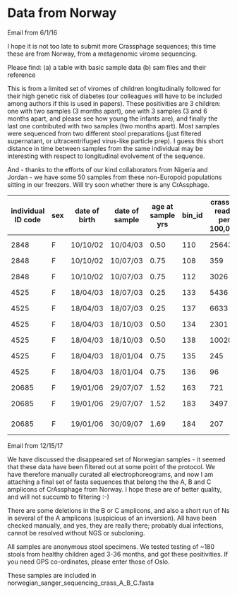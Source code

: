 # Data from Norway

Email from 6/1/16

I hope it is not too late to submit more Crassphage sequences; this time these are from Norway, from a metagenomic virome sequencing.

Please find:
 (a) a table with basic sample data
 (b) sam files and their reference

This is from a limited set of viromes of children longitudinally followed for their high genetic risk of diabetes (our colleagues will have to be included among authors if this is used in papers). These positivities are 3 children: one with two samples (3 months apart), one with 3 samples (3 and 6 months apart, and please see how young the infants are), and finally the last one contributed with two samples (two months apart). Most samples were sequenced from two different stool preparations (just filtered supernatant, or ultracentrifuged virus-like particle prep). I guess this short distance in time between samples from the same individual may be interesting with respect to longitudinal evolvement of the sequence.

And - thanks to the efforts of our kind collaborators from Nigeria and Jordan - we have some 50 samples from these non-Europoid populations sitting in our freezers. Will try soon whether there is any CrAssphage.


individual ID code | sex | date of birth | date of sample | age at sample yrs | bin_id | crassph reads per 100,000 | sample | sample_processing
--- | --- | --- | --- | --- | --- | --- | --- | ---
2848 | F | 10/10/02 | 10/04/03 | 0.50 | 110 | 25643 | 683 | filtering + pelleting + enzymes
2848 | F | 10/10/02 | 10/07/03 | 0.75 | 108 | 359 | 965 | only filtering
2848 | F | 10/10/02 | 10/07/03 | 0.75 | 112 | 3026 | 965 | filtering + pelleting + enzymes
4525 | F | 18/04/03 | 18/07/03 | 0.25 | 133 | 5436 | 998 | only filtering
4525 | F | 18/04/03 | 18/07/03 | 0.25 | 137 | 6633 | 998 | filtering + pelleting + enzymes
4525 | F | 18/04/03 | 18/10/03 | 0.50 | 134 | 2301 | 1327 | only filtering
4525 | F | 18/04/03 | 18/10/03 | 0.50 | 138 | 10020 | 1327 | filtering + pelleting + enzymes
4525 | F | 18/04/03 | 18/01/04 | 0.75 | 135 | 245 | 1686 | only filtering
4525 | F | 18/04/03 | 18/01/04 | 0.75 | 136 | 96 | 1686 | filtering + pelleting + enzymes
20685 | F | 19/01/06 | 29/07/07 | 1.52 | 163 | 721 | 17467 | only filtering
20685 | F | 19/01/06 | 29/07/07 | 1.52 | 183 | 3497 | 17467 | filtering + pelleting + enzymes
20685 | F | 19/01/06 | 30/09/07 | 1.69 | 184 | 207 | 18603 | filtering + pelleting + enzymes



Email from 12/15/17


We have discussed the disappeared set of Norwegian samples - it seemed that these data have been filtered out at some point of the protocol. We have therefore manually curated all electrophoreograms, and now I am attaching a final set of fasta sequences that belong the the A, B and C amplicons of CrAssphage from Norway. I hope these are of better quality, and will not succumb to filtering :-)

There are some deletions in the B or C amplicons, and also a short run of Ns in several of the A amplicons (suspicious of an inversion). All have been checked manually, and yes, they are really there; probably dual infections, cannot be resolved without NGS or subcloning.  

All samples are anonymous stool specimens. We tested testing of ~180 stools from healthy children aged 3-36 months, and got these positivities. If you need GPS co-ordinates, please enter those of Oslo.

These samples are included in norwegian_sanger_sequencing_crass_A_B_C.fasta


